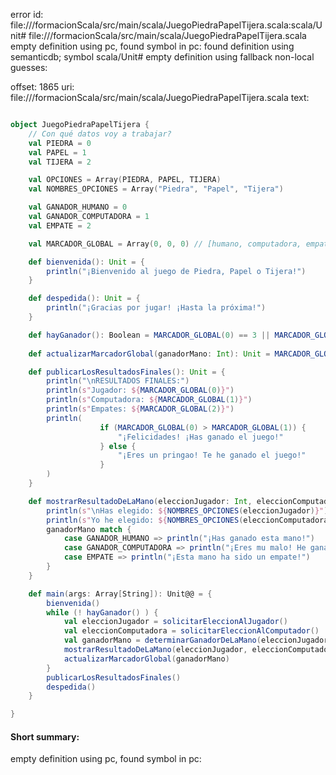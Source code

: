 error id: file://<WORKSPACE>/formacionScala/src/main/scala/JuegoPiedraPapelTijera.scala:scala/Unit#
file://<WORKSPACE>/formacionScala/src/main/scala/JuegoPiedraPapelTijera.scala
empty definition using pc, found symbol in pc: 
found definition using semanticdb; symbol scala/Unit#
empty definition using fallback
non-local guesses:

offset: 1865
uri: file://<WORKSPACE>/formacionScala/src/main/scala/JuegoPiedraPapelTijera.scala
text:
```scala

object JuegoPiedraPapelTijera {
    // Con qué datos voy a trabajar?
    val PIEDRA = 0
    val PAPEL = 1
    val TIJERA = 2

    val OPCIONES = Array(PIEDRA, PAPEL, TIJERA)
    val NOMBRES_OPCIONES = Array("Piedra", "Papel", "Tijera")

    val GANADOR_HUMANO = 0
    val GANADOR_COMPUTADORA = 1
    val EMPATE = 2

    val MARCADOR_GLOBAL = Array(0, 0, 0) // [humano, computadora, empates]

    def bienvenida(): Unit = {
        println("¡Bienvenido al juego de Piedra, Papel o Tijera!")
    }

    def despedida(): Unit = {
        println("¡Gracias por jugar! ¡Hasta la próxima!")
    }

    def hayGanador(): Boolean = MARCADOR_GLOBAL(0) == 3 || MARCADOR_GLOBAL(1) == 3
  
    def actualizarMarcadorGlobal(ganadorMano: Int): Unit = MARCADOR_GLOBAL(ganadorMano) += 1

    def publicarLosResultadosFinales(): Unit = {
        println("\nRESULTADOS FINALES:")
        println(s"Jugador: ${MARCADOR_GLOBAL(0)}")
        println(s"Computadora: ${MARCADOR_GLOBAL(1)}")
        println(s"Empates: ${MARCADOR_GLOBAL(2)}")
        println(    
                    if (MARCADOR_GLOBAL(0) > MARCADOR_GLOBAL(1)) {
                        "¡Felicidades! ¡Has ganado el juego!"
                    } else {
                        "¡Eres un pringao! Te he ganado el juego!"
                    }
        )
    }

    def mostrarResultadoDeLaMano(eleccionJugador: Int, eleccionComputadora: Int, ganadorMano: Int): Unit = {
        println(s"\nHas elegido: ${NOMBRES_OPCIONES(eleccionJugador)}")
        println(s"Yo he elegido: ${NOMBRES_OPCIONES(eleccionComputadora)}")
        ganadorMano match {
            case GANADOR_HUMANO => println("¡Has ganado esta mano!")
            case GANADOR_COMPUTADORA => println("¡Eres mu malo! He ganado yo!!!")
            case EMPATE => println("¡Esta mano ha sido un empate!")
        }
    }

    def main(args: Array[String]): Unit@@ = {
        bienvenida()
        while (! hayGanador() ) {
            val eleccionJugador = solicitarEleccionAlJugador()
            val eleccionComputadora = solicitarEleccionAlComputador()
            val ganadorMano = determinarGanadorDeLaMano(eleccionJugador, eleccionComputadora)
            mostrarResultadoDeLaMano(eleccionJugador, eleccionComputadora, ganadorMano)
            actualizarMarcadorGlobal(ganadorMano)
        }
        publicarLosResultadosFinales()
        despedida()
    }

}

```


#### Short summary: 

empty definition using pc, found symbol in pc: 